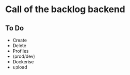 # Call of the backlog backend
## To Do
- Create
- Delete
- Profiles 
- (prod/dev)
- Dockerise
- upload